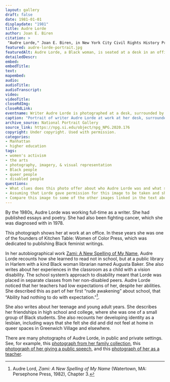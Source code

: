 ```yaml
--- 
layout: gallery
draft: false
date: 1981-01-01
displaydate: "1981"
title: Audre Lorde
author: Joan E. Biren
citation: >
 "Audre Lorde," Joan E. Biren, in New York City Civil Rights History Project, Accessed: [Month Day, Year], https://nyccivilrightshistory.org/gallery/audre-lorde-portrait.
featured: audre-lorde-portrait.jpg
featuredAlt: Audre Lorde, a Black woman, is seated at a desk in an office surrounded by books and papers. Her face tilts down toward a document she is reading.
detailedDescr: 
embed:  
embedTitle: 
text: 
mapembed: 
audio: 
audioTitle: 
audioTranscript: 
video: 
videoTitle: 
closeRdImg: 
closeRdLink: 
eventname: Writer Audre Lorde is photographed at a desk, surrounded by books and papers.
caption: "Portrait of writer Audre Lorde at work at her desk, surrounded by papers, books, and posters. This image was taken in 1981, around the time that she was writing her autobiographical book *Zami*."
archive_source: National Portrait Gallery 
source_link: https://npg.si.edu/object/npg_NPG.2020.176
copyright: Under copyright. Used with permission. 
categories: 
- Manhattan
- higher education
tags: 
- women's activism
- the arts
- photography, imagery, & visual representation
- Black people
- queer people
- disabled people
questions: 
- What clues does this photo offer about who Audre Lorde was and what she cared about? What do you notice about the space, the items in the space, an Lorde’s physical position? 
- Assuming that Lorde gave permission for this image to be taken and shared, what does it tell us about how she wanted to be seen in the world? 
- Compare this image to some of the other images linked in the text above. Which would you choose to represent Lorde, and why?
--- 
```


By the 1980s, Audre Lorde was working full-time as a writer. She had published essays and poetry. She had also been fighting cancer, which she was diagnosed with in 1978.

This photograph shows her at work at an office. In these years she was one of the founders of Kitchen Table: Women of Color Press, which was dedicated to publishing Black feminist writings.

In her autobiographical work [Zami: A New Spelling of My Name]( https://www.google.com/books/edition/Zami_A_New_Spelling_of_My_Name/TlqFFVbY9BEC?hl=en&gbpv=1&printsec=frontcover), Audre Lorde recounts how she learned to read not in school, but at a public library in Harlem with a kind Black woman librarian named Augusta Baker. She also writes about her experiences in the classroom as a child with a vision disability. The school system’s approach to disability meant that Lorde was placed in separate classes from her non-disabled peers. Audre Lorde noticed that her teachers had low expectations of her, despite her abilities. She described this as part of her first “rude awakening” about school, that “Ability had nothing to do with expectation.”[^1].  

She also writes about her teenage and young adult years. She describes her friendships in high school and college, where she was one of a small group of Black students. She also recounts her developing identity as a lesbian, including ways that she felt she did and did not feel at home in queer spaces in Greenwich Village and elsewhere.

There are many photographs of Audre Lorde, in public and private settings. See, for example, this [photograph from her family collection](https://lh3.googleusercontent.com/pTwEIgzXb-ycTEl_-q5Q8Maugl_8hlQY19MjBTtU7Bjf2dOEDljcSyHrfUfhJhGRHoljs6beE7WJoDm-Go2Xx8uUWZT9Lv3LjnqIWOnW_0m8C7mgQbUL=s0), this [photograph of her giving a public speech,](https://nmaahc.si.edu/object/nmaahc_TA2019.38.1.1.1.11) and this [photograph of her as a teacher](https://www.poetryfoundation.org/poets/audre-lorde).

[^1]: Audre Lord, *Zami: A New Spelling of My Name* (Watertown, MA: Persephone Press, 1982), Chapter 3. 
